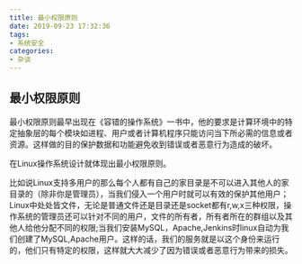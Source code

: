 ```yaml
---
title: 最小权限原则
date: 2019-09-23 17:32:36
tags:
- 系统安全
categories:
- 杂谈
---
```

## 最小权限原则
最小权限原则最早出现在《容错的操作系统》一书中，他的要求是计算环境中的特定抽象层的每个模块如进程、用户或者计算机程序只能访问当下所必需的信息或者资源。这样做的目的保护数据和功能避免收到错误或者恶意行为造成的破坏。

在Linux操作系统设计就体现出最小权限原则。

比如说Linux支持多用户的那么每个人都有自己的家目录是不可以进入其他人的家目录的（除非你是管理员），当我们侵入一个用户时就可以有效的保护其他用户；Linux中处处皆文件，无论是普通文件还是目录还是socket都有r,w,x三种权限，操作系统的管理员还可以针对不同的用户，文件的所有者，所有者所在的群组以及其他人给他分配不同的权限;当我们安装MySQL，Apache,Jenkins时linux自动为我们创建了MySQL,Apache用户。这样的话，我们的服务就是以这个身份来运行的，他们只有特定的权限，这样就大大减少了因为错误或者恶意行为带来的损失。

